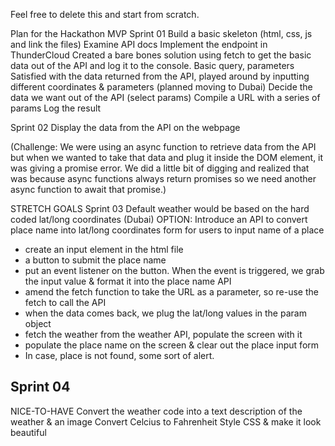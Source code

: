 Feel free to delete this and start from scratch.

Plan for the Hackathon
MVP
Sprint 01
Build a basic skeleton (html, css, js and link the files)
Examine API docs
Implement the endpoint in ThunderCloud
Created a bare bones solution using fetch to get the basic data out of the API and log it to the console. 
Basic query, parameters
Satisfied with the data returned from the API, played around by inputting different coordinates & parameters (planned moving to Dubai)
Decide the data we want out of the API (select params)
Compile a URL with a series of params
Log the result

Sprint 02
Display the data from the API on the webpage

(Challenge: We were using an async function to retrieve data from the API but when we wanted to take that data and plug it inside the DOM element, it was giving a promise error. We did a little bit of digging and realized that was because async functions always return promises so we need another async function to await that promise.)

STRETCH GOALS
Sprint 03
Default weather would be based on the hard coded lat/long coordinates (Dubai)
OPTION: Introduce an API to convert place name into lat/long coordinates
form for users to input name of a place
-  	create an input element in the html file
- 	a button to submit the place name
- 	put an event listener on the button. When the event is triggered, we grab the input value & format it into the place name API
- 	amend the fetch function to take the URL as a parameter, so re-use the fetch to call the API
- 	when the data comes back, we plug the lat/long values in the param object
-	fetch the weather from the weather API, populate the screen with it
- 	populate the place name on the screen & clear out the place input form
- 	In case, place is not found, some sort of alert.

Sprint 04
-
NICE-TO-HAVE
Convert the weather code into a text description of the weather & an image
Convert Celcius to Fahrenheit
Style CSS & make it look beautiful
